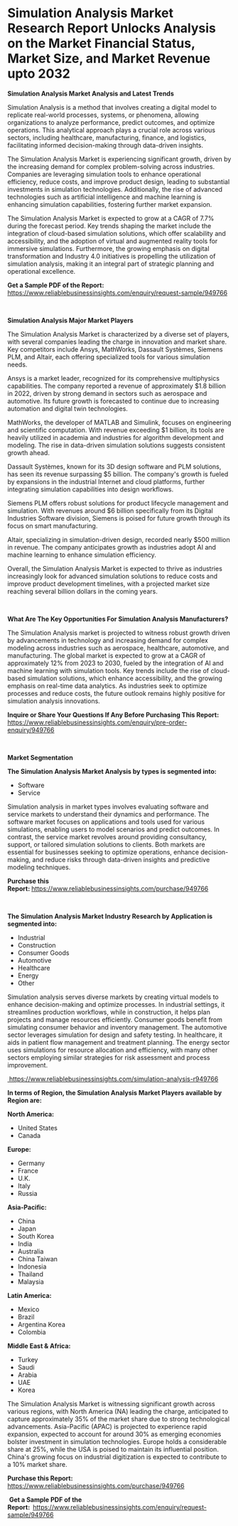 <p><h1>Simulation Analysis Market Research Report Unlocks Analysis on the Market Financial Status, Market Size, and Market Revenue upto 2032</h1></p><p><strong>Simulation Analysis Market Analysis and Latest Trends</strong></p>
<p><p>Simulation Analysis is a method that involves creating a digital model to replicate real-world processes, systems, or phenomena, allowing organizations to analyze performance, predict outcomes, and optimize operations. This analytical approach plays a crucial role across various sectors, including healthcare, manufacturing, finance, and logistics, facilitating informed decision-making through data-driven insights.</p><p>The Simulation Analysis Market is experiencing significant growth, driven by the increasing demand for complex problem-solving across industries. Companies are leveraging simulation tools to enhance operational efficiency, reduce costs, and improve product design, leading to substantial investments in simulation technologies. Additionally, the rise of advanced technologies such as artificial intelligence and machine learning is enhancing simulation capabilities, fostering further market expansion.</p><p>The Simulation Analysis Market is expected to grow at a CAGR of 7.7% during the forecast period. Key trends shaping the market include the integration of cloud-based simulation solutions, which offer scalability and accessibility, and the adoption of virtual and augmented reality tools for immersive simulations. Furthermore, the growing emphasis on digital transformation and Industry 4.0 initiatives is propelling the utilization of simulation analysis, making it an integral part of strategic planning and operational excellence.</p></p>
<p><strong>Get a Sample PDF of the Report:&nbsp;</strong> <a href="https://www.reliablebusinessinsights.com/enquiry/request-sample/949766?utm_campaign=3539&utm_medium=2&utm_source=Github&utm_content=ia&utm_term=18042025&utm_id=simulation-analysis">https://www.reliablebusinessinsights.com/enquiry/request-sample/949766</a></p>
<p>&nbsp;</p>
<p><strong>Simulation Analysis Major Market Players</strong></p>
<p><p>The Simulation Analysis Market is characterized by a diverse set of players, with several companies leading the charge in innovation and market share. Key competitors include Ansys, MathWorks, Dassault Systèmes, Siemens PLM, and Altair, each offering specialized tools for various simulation needs.</p><p>Ansys is a market leader, recognized for its comprehensive multiphysics capabilities. The company reported a revenue of approximately $1.8 billion in 2022, driven by strong demand in sectors such as aerospace and automotive. Its future growth is forecasted to continue due to increasing automation and digital twin technologies.</p><p>MathWorks, the developer of MATLAB and Simulink, focuses on engineering and scientific computation. With revenue exceeding $1 billion, its tools are heavily utilized in academia and industries for algorithm development and modeling. The rise in data-driven simulation solutions suggests consistent growth ahead.</p><p>Dassault Systèmes, known for its 3D design software and PLM solutions, has seen its revenue surpassing $5 billion. The company's growth is fueled by expansions in the industrial Internet and cloud platforms, further integrating simulation capabilities into design workflows.</p><p>Siemens PLM offers robust solutions for product lifecycle management and simulation. With revenues around $6 billion specifically from its Digital Industries Software division, Siemens is poised for future growth through its focus on smart manufacturing.</p><p>Altair, specializing in simulation-driven design, recorded nearly $500 million in revenue. The company anticipates growth as industries adopt AI and machine learning to enhance simulation efficiency.</p><p>Overall, the Simulation Analysis Market is expected to thrive as industries increasingly look for advanced simulation solutions to reduce costs and improve product development timelines, with a projected market size reaching several billion dollars in the coming years.</p></p>
<p>&nbsp;</p>
<p><strong>What Are The Key Opportunities For Simulation Analysis Manufacturers?</strong></p>
<p><p>The Simulation Analysis market is projected to witness robust growth driven by advancements in technology and increasing demand for complex modeling across industries such as aerospace, healthcare, automotive, and manufacturing. The global market is expected to grow at a CAGR of approximately 12% from 2023 to 2030, fueled by the integration of AI and machine learning with simulation tools. Key trends include the rise of cloud-based simulation solutions, which enhance accessibility, and the growing emphasis on real-time data analytics. As industries seek to optimize processes and reduce costs, the future outlook remains highly positive for simulation analysis innovations.</p></p>
<p><strong>Inquire or Share Your Questions If Any Before Purchasing This Report:</strong> <a href="https://www.reliablebusinessinsights.com/enquiry/pre-order-enquiry/949766?utm_campaign=3539&utm_medium=2&utm_source=Github&utm_content=ia&utm_term=18042025&utm_id=simulation-analysis">https://www.reliablebusinessinsights.com/enquiry/pre-order-enquiry/949766</a></p>
<p>&nbsp;</p>
<p><strong>Market Segmentation</strong></p>
<p><strong>The Simulation Analysis Market Analysis by types is segmented into:</strong></p>
<p><ul><li>Software</li><li>Service</li></ul></p>
<p><p>Simulation analysis in market types involves evaluating software and service markets to understand their dynamics and performance. The software market focuses on applications and tools used for various simulations, enabling users to model scenarios and predict outcomes. In contrast, the service market revolves around providing consultancy, support, or tailored simulation solutions to clients. Both markets are essential for businesses seeking to optimize operations, enhance decision-making, and reduce risks through data-driven insights and predictive modeling techniques.</p></p>
<p><strong>Purchase this Report:&nbsp;</strong><a href="https://www.reliablebusinessinsights.com/purchase/949766?utm_campaign=3539&utm_medium=2&utm_source=Github&utm_content=ia&utm_term=18042025&utm_id=simulation-analysis">https://www.reliablebusinessinsights.com/purchase/949766</a></p>
<p>&nbsp;</p>
<p><strong>The Simulation Analysis Market Industry Research by Application is segmented into:</strong></p>
<p><ul><li>Industrial</li><li>Construction</li><li>Consumer Goods</li><li>Automotive</li><li>Healthcare</li><li>Energy</li><li>Other</li></ul></p>
<p><p>Simulation analysis serves diverse markets by creating virtual models to enhance decision-making and optimize processes. In industrial settings, it streamlines production workflows, while in construction, it helps plan projects and manage resources efficiently. Consumer goods benefit from simulating consumer behavior and inventory management. The automotive sector leverages simulation for design and safety testing. In healthcare, it aids in patient flow management and treatment planning. The energy sector uses simulations for resource allocation and efficiency, with many other sectors employing similar strategies for risk assessment and process improvement.</p></p>
<p><a href="https://www.reliablebusinessinsights.com/simulation-analysis-r949766?utm_campaign=3539&utm_medium=2&utm_source=Github&utm_content=ia&utm_term=18042025&utm_id=simulation-analysis">&nbsp;https://www.reliablebusinessinsights.com/simulation-analysis-r949766</a></p>
<p><strong>In terms of Region, the Simulation Analysis Market Players available by Region are:</strong></p>
<p>
    <p> <strong> North America: </strong>
        <ul>
            <li>United States</li>
            <li>Canada</li>
        </ul>
        </p> 
    <p> <strong> Europe: </strong>
        <ul>
            <li>Germany</li>
            <li>France</li>
            <li>U.K.</li>
            <li>Italy</li>
            <li>Russia</li>
        </ul>
        </p> 
    <p> <strong> Asia-Pacific: </strong>
        <ul>
            <li>China</li>
            <li>Japan</li>
            <li>South Korea</li>
            <li>India</li>
            <li>Australia</li>
            <li>China Taiwan</li>
            <li>Indonesia</li>
            <li>Thailand</li>
            <li>Malaysia</li>
        </ul>
        </p> 
    <p> <strong> Latin America: </strong>
        <ul>
            <li>Mexico</li>
            <li>Brazil</li>
            <li>Argentina Korea</li>
            <li>Colombia</li>
        </ul>
        </p> 
    <p> <strong> Middle East & Africa: </strong>
        <ul>
            <li>Turkey</li>
            <li>Saudi</li>
            <li>Arabia</li>
            <li>UAE</li>
            <li>Korea</li>
        </ul>
    </p>
    </p>
<p><p>The Simulation Analysis Market is witnessing significant growth across various regions, with North America (NA) leading the charge, anticipated to capture approximately 35% of the market share due to strong technological advancements. Asia-Pacific (APAC) is projected to experience rapid expansion, expected to account for around 30% as emerging economies bolster investment in simulation technologies. Europe holds a considerable share at 25%, while the USA is poised to maintain its influential position. China's growing focus on industrial digitization is expected to contribute to a 10% market share.</p></p>
<p><strong>Purchase this Report: </strong><a href="https://www.reliablebusinessinsights.com/purchase/949766?utm_campaign=3539&utm_medium=2&utm_source=Github&utm_content=ia&utm_term=18042025&utm_id=simulation-analysis">https://www.reliablebusinessinsights.com/purchase/949766</a></p>
<p>&nbsp;<strong>Get a Sample PDF of the Report:&nbsp;&nbsp;</strong><a href="https://www.reliablebusinessinsights.com/enquiry/request-sample/949766?utm_campaign=3539&utm_medium=2&utm_source=Github&utm_content=ia&utm_term=18042025&utm_id=simulation-analysis">https://www.reliablebusinessinsights.com/enquiry/request-sample/949766</a></p>
<p><strong></strong></p>
<p><p></p><p></p><p></p></p>